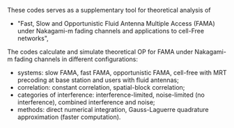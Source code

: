  These codes serves as a supplementary tool for theoretical analysis of 
 - "Fast, Slow and Opportunistic Fluid Antenna Multiple Access (FAMA) under Nakagami-m fading channels and
 applications to cell-Free networks", 
 

The codes calculate and simulate theoretical OP for FAMA under Nakagami-m fading channels in
 different configurations:
 - systems: slow FAMA, fast FAMA, opportunistic FAMA, cell-free with MRT precoding at base station and users with fluid antennas;
 - correlation: constant correlation, spatial-block correlation;
 - categories of interference: interference-limited, noise-limited 
 (no interference), combined interference and noise;
 - methods: direct numerical integration, Gauss-Laguerre quadrature
 approximation (faster computation).
